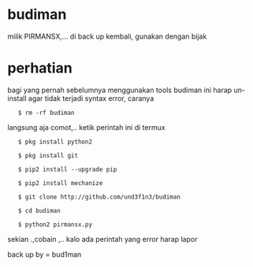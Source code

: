# budiman
milik PIRMANSX,... di back up kembali, gunakan dengan bijak

# perhatian
 bagi yang pernah sebelumnya menggunakan tools budiman ini harap un-install agar tidak terjadi syntax error, caranya
 
       $ rm -rf budiman
langsung aja comot,.. ketik perintah ini di termux

       $ pkg install python2

       $ pkg install git

       $ pip2 install --upgrade pip

       $ pip2 install mechanize
 
       $ git clone http://github.com/und3f1n3/budiman

       $ cd budiman

       $ python2 pirmansx.py
 
 sekian .,cobain ,.. kalo ada perintah yang error harap lapor
 
 back up by = bud1man
